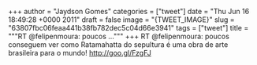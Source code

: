 
+++
author = "Jaydson Gomes"
categories = ["tweet"]
date = "Thu Jun 16 18:49:28 +0000 2011"
draft = false
image = "{TWEET_IMAGE}"
slug = "63807fbc06feaa441b38fb782dec5c04d66e3941"
tags = ["tweet"]
title = """RT @felipenmoura: poucos ..."""
+++
RT @felipenmoura: poucos conseguem ver como Ratamahatta do sepultura é uma obra de arte brasileira para o mundo! http://goo.gl/FzgFJ
